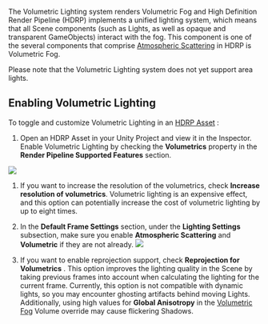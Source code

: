The Volumetric Lighting system renders Volumetric Fog and High Definition Render Pipeline (HDRP) implements a unified lighting system, which means that all Scene components (such as Lights, as well as opaque and transparent GameObjects) interact with the fog. This component is one of the several components that comprise [Atmospheric Scattering](https://github.com/Unity-Technologies/ScriptableRenderPipeline/wiki/Atmospheric-Scattering) in HDRP is Volumetric Fog.

Please note that the Volumetric Lighting system does not yet support area lights.

## Enabling Volumetric Lighting

To toggle and customize Volumetric Lighting in an [HDRP Asset](https://github.com/Unity-Technologies/ScriptableRenderPipeline/wiki/HDRP-Asset) :

 

1. Open an HDRP Asset in your Unity Project and view it in the Inspector. Enable Volumetric Lighting by checking the **Volumetrics** property in the **Render Pipeline Supported Features** section.

![](https://github.com/Unity-Technologies/ScriptableRenderPipeline/wiki/Pages/HDRP/Images/VolumetricLighting1.png)

1. If you want to increase the resolution of the volumetrics, check **Increase resolution of volumetrics**. Volumetric lighting is an expensive effect, and this option can potentially increase the cost of volumetric lighting by up to eight times.
2. In the **Default Frame Settings** section, under the **Lighting Settings** subsection, make sure you enable **Atmospheric Scattering** and **Volumetric** if they are not already.
   ![](https://github.com/Unity-Technologies/ScriptableRenderPipeline/wiki/Pages/HDRP/Images/VolumetricLighting2.png)

1. If you want to enable reprojection support, check **Reprojection for Volumetrics** . This option improves the lighting quality in the Scene by taking previous frames into account when calculating the lighting for the current frame. Currently, this option is not compatible with dynamic lights, so you may encounter ghosting artifacts behind moving Lights. Additionally, using high values for **Global Anisotropy** in the [Volumetric Fog](https://github.com/Unity-Technologies/ScriptableRenderPipeline/wiki/Volumetric-Fog) Volume override may cause flickering Shadows.